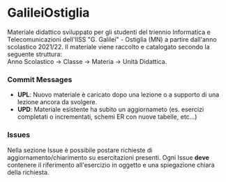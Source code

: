 # GalileiOstiglia
Materiale didattico sviluppato per gli studenti del triennio Informatica e Telecomunicazioni dell'IISS "G. Galilei" - Ostiglia (MN) a partire dall'anno scolastico 2021/22. Il materiale viene raccolto e catalogato secondo la seguente struttura:   
Anno Scolastico -> Classe -> Materia -> Unità Didattica.

### Commit Messages
+ **UPL**: Nuovo materiale è caricato dopo una lezione o a supporto di una lezione ancora da svolgere.   
+ **UPD**: Materiale esistente ha subito un aggiornameto (es. esercizi completati o incrementati, schemi ER con nuove tabelle, etc...)

### Issues   
Nella sezione Issue è possibile postare richieste di aggiornamento/chiarimento su esercitazioni presenti. Ogni Issue **deve** contenere il riferimento all'esercizio in oggetto e una spiegazione chiara della richiesta.